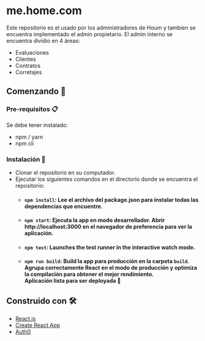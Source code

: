# me.home.com
Este repositorio es el usado por los administradores de Houm y tambien se encuentra implementado el admin propietario.
El admin interno se encuentra dividio en 4 áreas:
* Evaluaciones
* Clientes
* Contratos
* Corretajes


## Comenzando 🚀

### Pre-requisitos 📋

Se debe tener instalado:
* npm / yarn
* npm cli

### Instalación 🔧

* Clonar el repositorio en su computador.
* Ejecutar los siguientes comandos en el directorio donde se encuentra el repositorio:
  * #### `npm install`: Lee el archivo del package.json para instalar todas las dependencias que encuentre.
  * #### `npm start`: Ejecuta la app en modo desarrollador. Abrir http://localhost:3000 en el navegador de preferencia para ver la aplicación.
  * #### `npm test`: Launches the test runner in the interactive watch mode.<br>
  * #### `npm run build`: Build la app para producción en la carpeta `build`.<br> Agrupa correctamente React en el modo de producción y optimiza la compilación para obtener el mejor rendimiento.<br>Aplicación lista para ser deployada 🚀

## Construido con 🛠️

* [React.js](https://es.reactjs.org/)
* [Create React App](https://create-react-app.dev/)
* [Auth0](https://auth0.com/)
